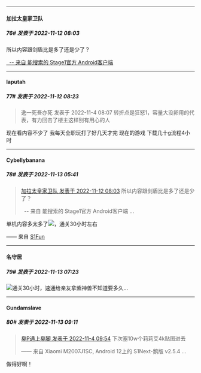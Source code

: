 

*****

####  加拉太皇家卫队  
##### 76#       发表于 2022-11-12 08:03

所以内容跟剑盾比是多了还是少了？

[  -- 来自 能搜索的 Stage1官方 Android客户端](https://www.coolapk.com/apk/140634)



*****

####  laputah  
##### 77#       发表于 2022-11-12 08:23

<blockquote>逸一死吾亦死 发表于 2022-11-4 08:07
转折点是狂怒1，容量大没卵用的代表，有力回击了楼主这样别有用心的人</blockquote>
现在看内容不少了 我每天全职玩打了好几天才完 现在的游戏 下载几十g流程4小时



*****

####  Cybellybanana  
##### 78#       发表于 2022-11-13 05:41

<blockquote><a href="httphttps://bbs.saraba1st.com/2b/forum.php?mod=redirect&amp;goto=findpost&amp;pid=58395372&amp;ptid=2103114" target="_blank">加拉太皇家卫队 发表于 2022-11-12 08:03</a>
所以内容跟剑盾比是多了还是少了？

  -- 来自 能搜索的 Stage1官方 Android客户端 ...</blockquote>
单机内容多太多了<img src="https://static.saraba1st.com/image/smiley/face2017/007.png" referrerpolicy="no-referrer">，通关30小时左右

—— 来自 [S1Fun](https://s1fun.koalcat.com)



*****

####  名守居  
##### 79#       发表于 2022-11-13 07:23

<img src="https://static.saraba1st.com/image/smiley/face2017/007.png" referrerpolicy="no-referrer">通关30小时，速通给亲友拿紫神兽不知道要多久…



*****

####  Gundamslave  
##### 80#       发表于 2022-11-13 09:11

<blockquote><a href="httphttps://bbs.saraba1st.com/2b/forum.php?mod=redirect&amp;goto=findpost&amp;pid=58266750&amp;ptid=2103114" target="_blank">臭P遇上臭脚 发表于 2022-11-4 09:54</a>
下次塞10w个莉莉艾4k贴图进去

—— 来自 Xiaomi M2007J1SC, Android 12上的 S1Next-鹅版 v2.5.4 ...</blockquote>
做得好啊！

